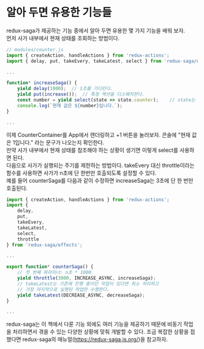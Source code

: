 # 알아 두면 유용한 기능들

redux-saga가 제공하는 기능 중에서 알아 두면 유용한 몇 가지 기능을 배워 보자.  
먼저 사가 내부에서 현재 상태를 조회하는 방법이다.

```js
// modules/counter.js
import { createAction, handleActions } from 'redux-actions';
import { delay, put, takeEvery, takeLatest, select } from 'redux-saga/effects';

...

function* increaseSaga() {
    yield delay(1000);  // 1초를 기다린다.
    yield put(increase());  // 특정 액션을 디스패치한다.
    const number = yield select(state => state.counter);    // state는 스토어 상태를 의미함
    console.log(`현재 값은 ${number}입니다.`);
}

...
```

이제 CounterContainer를 App에서 렌더링하고 +1 버튼을 눌러보자. 콘솔에 "현재 값은 1입니다." 라는 문구가 나오는지 확인한다.  
만약 사가 내부에서 현재 상태를 참조해야 하는 상황이 생기면 이렇게 select를 사용하면 된다.  
다음으로 사가가 실행되는 주기를 제한하는 방법이다. takeEvery 대신 throttle이라는 함수를 사용하면 사가가 n초에 단 한번만 호출되도록 설정할 수 있다.  
예를 들어 counterSaga를 다음과 같이 수정하면 increaseSaga는 3초에 단 한 번만 호출된다.

```js
import { createAction, handleActions } from 'redux-actions';
import {
    delay,
    put,
    takeEvery,
    takeLatest,
    select,
    throttle
} from 'redux-saga/effects';

...

export function* counterSaga() {
    // 첫 번째 파라미너: n초 * 1000
    yield throttle(3000, INCREASE_ASYNC, increaseSaga);
    // takeLatest는 기존에 진행 중이던 작업이 있다면 취소 처리하고
    // 가장 마지막으로 실행된 작업만 수행한다.
    yield takeLatest(DECREASE_ASYNC, decreaseSaga);
}

...
```

redux-saga는 이 책에서 다룬 기능 외에도 여러 기능을 제공하기 때문에 비동기 작업을 처리하면서 겪을 수 있는 다양한 상황에 맞춰 개발할 수 있다. 조금 복잡한 상황을 접했다면 redux-saga의 매뉴얼(https://redux-saga.js.org/)을 참고하자.
